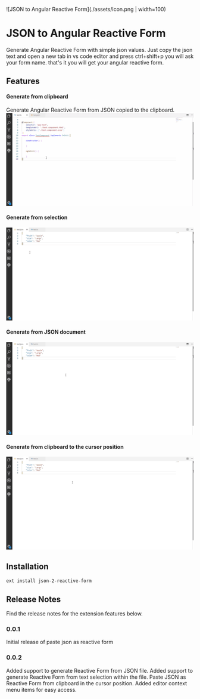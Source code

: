 ![JSON to Angular Reactive Form](./assets/icon.png | width=100)

# JSON to Angular Reactive Form 

Generate Angular Reactive Form with simple json values. Just copy the json text and open a new tab in vs code editor and press ctrl+shift+p you will ask your form name. that's it you will get your angular reactive form.

## Features

#### Generate from clipboard
Generate Angular Reactive Form from JSON copied to the clipboard.
![From clipboard](./assets/json2ReactiveForm-clipboard.gif)

#### Generate from selection
![From selection](./assets/json2ReactiveForm-selection.gif)

#### Generate from JSON document
![From JSON document](./assets/json2ReactiveForm-document.gif)

#### Generate from clipboard to the cursor position
![From clipboard to cursor position](./assets/json2ReactiveForm-cursor.gif)

## Installation
```
ext install json-2-reactive-form
```

## Release Notes

Find the release notes for the extension features below.

### 0.0.1

Initial release of paste json as reactive form

### 0.0.2

Added support to generate Reactive Form from JSON file.
Added support to generate Reactive Form from text selection within the file.
Paste JSON as Reactive Form from clipboard in the cursor position.
Added editor context menu items for easy access.
